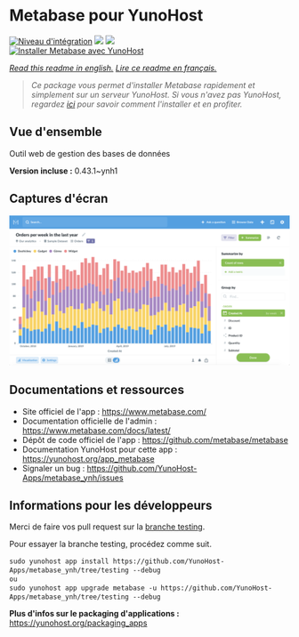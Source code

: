 # Metabase pour YunoHost

[![Niveau d'intégration](https://dash.yunohost.org/integration/metabase.svg)](https://dash.yunohost.org/appci/app/metabase) ![](https://ci-apps.yunohost.org/ci/badges/metabase.status.svg) ![](https://ci-apps.yunohost.org/ci/badges/metabase.maintain.svg)  
[![Installer Metabase avec YunoHost](https://install-app.yunohost.org/install-with-yunohost.svg)](https://install-app.yunohost.org/?app=metabase)

*[Read this readme in english.](./README.md)*
*[Lire ce readme en français.](./README_fr.md)*

> *Ce package vous permet d'installer Metabase rapidement et simplement sur un serveur YunoHost.
Si vous n'avez pas YunoHost, regardez [ici](https://yunohost.org/#/install) pour savoir comment l'installer et en profiter.*

## Vue d'ensemble

Outil web de gestion des bases de données

**Version incluse :** 0.43.1~ynh1



## Captures d'écran

![](./doc/screenshots/metabase-product-screenshot.png)

## Documentations et ressources

* Site officiel de l'app : https://www.metabase.com/
* Documentation officielle de l'admin : https://www.metabase.com/docs/latest/
* Dépôt de code officiel de l'app : https://github.com/metabase/metabase
* Documentation YunoHost pour cette app : https://yunohost.org/app_metabase
* Signaler un bug : https://github.com/YunoHost-Apps/metabase_ynh/issues

## Informations pour les développeurs

Merci de faire vos pull request sur la [branche testing](https://github.com/YunoHost-Apps/metabase_ynh/tree/testing).

Pour essayer la branche testing, procédez comme suit.
```
sudo yunohost app install https://github.com/YunoHost-Apps/metabase_ynh/tree/testing --debug
ou
sudo yunohost app upgrade metabase -u https://github.com/YunoHost-Apps/metabase_ynh/tree/testing --debug
```

**Plus d'infos sur le packaging d'applications :** https://yunohost.org/packaging_apps